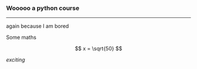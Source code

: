 ### Wooooo a python course

---

again because I am bored

Some maths

$$
x = \sqrt{50}
$$

_exciting_